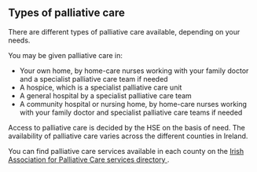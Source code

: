 ##  Types of palliative care

There are different types of palliative care available, depending on your
needs.

You may be given palliative care in:

  * Your own home, by home-care nurses working with your family doctor and a specialist palliative care team if needed 
  * A hospice, which is a specialist palliative care unit 
  * A general hospital by a specialist palliative care team 
  * A community hospital or nursing home, by home-care nurses working with your family doctor and specialist palliative care teams if needed 

Access to palliative care is decided by the HSE on the basis of need. The
availability of palliative care varies across the different counties in
Ireland.

You can find palliative care services available in each county on the [ Irish
Association for Palliative Care services directory
](http://www.iapc.ie/directory/) .
